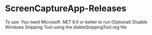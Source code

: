 # ScreenCaptureApp-Releases
To use:
You need Microsoft .NET 6.0 or better to run
(Optional)
Disable Windows Snipping Tool using the diableSnippingTool.reg file
